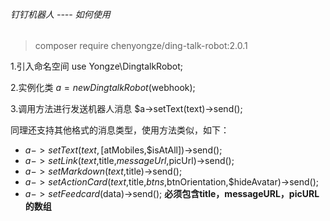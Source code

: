 ###### 钉钉机器人 ---- 如何使用


> composer require chenyongze/ding-talk-robot:2.0.1

1.引入命名空间
use Yongze\DingtalkRobot;

2.实例化类
$a = new DingtalkRobot($webhook);

3.调用方法进行发送机器人消息
$a->setText(text)->send();

同理还支持其他格式的消息类型，使用方法类似，如下：
- $a->setText(text,[$atMobiles,$isAtAll])->send();
- $a->setLink(text,$title,$messageUrl,$picUrl)->send();
- $a->setMarkdown(text,$title)->send();
- $a->setActionCard(text,$title,$btns,$btnOrientation,$hideAvatar)->send();
- $a->setFeedcard($data)->send(); **必须包含title，messageURL，picURL的数组**
